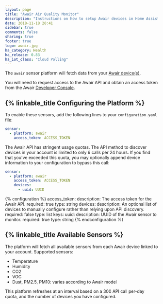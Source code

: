 ```yaml
---
layout: page
title: "Awair Air Quality Monitor"
description: "Instructions on how to setup Awair devices in Home Assistant."
date: 2018-11-18 20:41
sidebar: true
comments: false
sharing: true
footer: true
logo: awair.jpg
ha_category: Health
ha_release: 0.83
ha_iot_class: "Cloud Polling"
---
```


The `awair` sensor platform will fetch data from your [Awair device(s)](https://getawair.com).

You will need to request access to the Awair API and obtain an access token from the Awair [Developer Console](https://developer.getawair.com/).

## {% linkable_title Configuring the Platform %}

To enable these sensors, add the following lines to your `configuration.yaml` file:

```yaml
sensor:
  - platform: awair
    access_token: ACCESS_TOKEN
```

The Awair API has stringent usage quotas. The API method to discover devices in your account is
limited to only 6 calls per 24 hours. If you find that you've exceeded this quota, you may optionally
append device information to your configuration to bypass this call:

```yaml
sensor:
  - platform: awair
    access_token: ACCESS_TOKEN
    devices:
      - uuid: UUID
```

{% configuration %}
access_token:
  description: The access token for the Awair API.
  required: true
  type: string
devices:
  description: An optional list of devices to manually configure rather than relying upon API discovery.
  required: false
  type: list
  keys:
    uuid:
      description: UUID of the Awair sensor to monitor.
      required: true
      type: string
{% endconfiguration %}

## {% linkable_title Available Sensors %}

The platform will fetch all available sensors from each Awair device linked to your account. Supported sensors:

  * Temperature
  * Humidity
  * CO2
  * VOC
  * Dust, PM2.5, PM10: varies according to Awair model

This platform refreshes at an interval based on a 300 API call per-day quota, and the number of devices you have configured.
